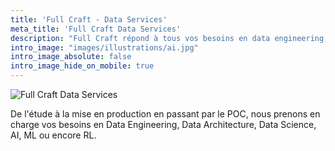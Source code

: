 ```yaml
---
title: 'Full Craft - Data Services'
meta_title: 'Full Craft Data Services'
description: "Full Craft répond à tous vos besoins en data engineering, data architecture et data science"
intro_image: "images/illustrations/ai.jpg"
intro_image_absolute: false
intro_image_hide_on_mobile: true
---
```


![Full Craft Data Services](/images/logo/logo-medium.png)

De l'étude à la mise en production en passant par le POC, nous prenons en charge vos besoins en Data Engineering, Data Architecture, Data Science, AI, ML ou encore RL.

